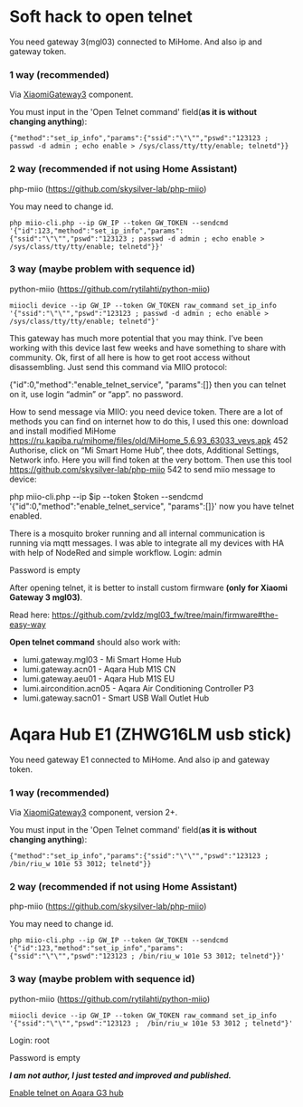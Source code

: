 # Soft hack to open telnet
You need gateway 3(mgl03) connected to MiHome. And also ip and gateway token.

### 1 way (recommended)
Via [XiaomiGateway3](https://github.com/AlexxIT/XiaomiGateway3) component.

You must input in the 'Open Telnet command' field(**as it is without changing anything**):
```
{"method":"set_ip_info","params":{"ssid":"\"\"","pswd":"123123 ; passwd -d admin ; echo enable > /sys/class/tty/tty/enable; telnetd"}}
```

### 2 way (recommended if not using Home Assistant)
php-miio (https://github.com/skysilver-lab/php-miio)

You may need to change id.
```shell
php miio-cli.php --ip GW_IP --token GW_TOKEN --sendcmd '{"id":123,"method":"set_ip_info","params":{"ssid":"\"\"","pswd":"123123 ; passwd -d admin ; echo enable > /sys/class/tty/tty/enable; telnetd"}}'
```

### 3 way (maybe problem with sequence id)
python-miio (https://github.com/rytilahti/python-miio)
```shell
miiocli device --ip GW_IP --token GW_TOKEN raw_command set_ip_info '{"ssid":"\"\"","pswd":"123123 ; passwd -d admin ; echo enable > /sys/class/tty/tty/enable; telnetd"}'
```

This gateway has much more potential that you may think. I’ve been working with this device last few weeks and have something to share with community. Ok, first of all here is how to get root access without disassembling. Just send this command via MIIO protocol:


{"id":0,"method":"enable_telnet_service", "params":[]}
then you can telnet on it, use login “admin” or “app”. no password.

How to send message via MIIO: you need device token. There are a lot of methods you can find on internet how to do this, I used this one: download and install modified MiHome
https://ru.kapiba.ru/mihome/files/old/MiHome_5.6.93_63033_vevs.apk 452
Authorise, click on “Mi Smart Home Hub”, thee dots, Additional Settings, Network info. Here you will find token at the very bottom.
Then use this tool https://github.com/skysilver-lab/php-miio 542 to send miio message to device:

php miio-cli.php  --ip $ip --token $token --sendcmd '{"id":0,"method":"enable_telnet_service", "params":[]}'
now you have telnet enabled.

There is a mosquito broker running and all internal communication is running via mqtt messages. I was able to integrate all my devices with HA with help of NodeRed and simple workflow.
Login: admin

Password is empty

After opening telnet, it is better to install custom firmware **(only for Xiaomi Gateway 3 mgl03)**.

Read here:
https://github.com/zvldz/mgl03_fw/tree/main/firmware#the-easy-way

**Open telnet command** should also work with:
* lumi.gateway.mgl03 - Mi Smart Home Hub
* lumi.gateway.acn01 - Aqara Hub M1S CN
* lumi.gateway.aeu01 - Aqara Hub M1S EU
* lumi.aircondition.acn05 - Aqara Air Conditioning Controller P3
* lumi.gateway.sacn01 - Smart USB Wall Outlet Hub

# Aqara Hub E1 (ZHWG16LM usb stick)
You need gateway E1 connected to MiHome. And also ip and gateway token.

### 1 way (recommended)
Via [XiaomiGateway3](https://github.com/AlexxIT/XiaomiGateway3) component, version 2+.

You must input in the 'Open Telnet command' field(**as it is without changing anything**):
```
{"method":"set_ip_info","params":{"ssid":"\"\"","pswd":"123123 ; /bin/riu_w 101e 53 3012; telnetd"}}
```

### 2 way (recommended if not using Home Assistant)
php-miio (https://github.com/skysilver-lab/php-miio)

You may need to change id.
```shell
php miio-cli.php --ip GW_IP --token GW_TOKEN --sendcmd '{"id":123,"method":"set_ip_info","params":{"ssid":"\"\"","pswd":"123123 ; /bin/riu_w 101e 53 3012; telnetd"}}'
```

### 3 way (maybe problem with sequence id)
python-miio (https://github.com/rytilahti/python-miio)
```shell
miiocli device --ip GW_IP --token GW_TOKEN raw_command set_ip_info '{"ssid":"\"\"","pswd":"123123 ;  /bin/riu_w 101e 53 3012 ; telnetd"}'
```

Login: root

Password is empty



***I am not author, I just tested and improved and published.***



[Enable telnet on Aqara G3 hub](https://github.com/Wh1terat/aQRootG3)